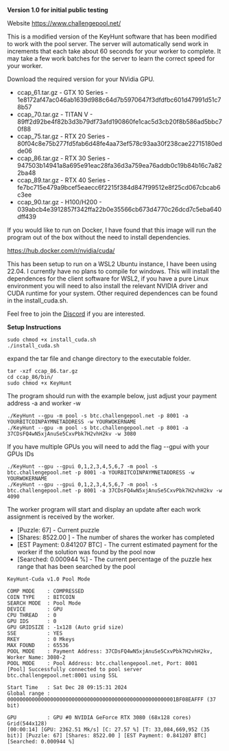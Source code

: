**Version 1.0 for initial public testing**

Website https://www.challengepool.net/

This is a modified version of the KeyHunt software that has been modified to work with the pool server.  The server will automatically send work in increments that each take about 60 seconds for your worker to complete.   It may take a few work batches for the server to learn the correct speed for your worker.  

Download the required version for your NVidia GPU.

- ccap_61.tar.gz - GTX 10 Series - 1e8172af47ac046ab1639d988c64d7b5970647f3dfdfbc601d47991d51c78b57
- ccap_70.tar.gz - TITAN V          - 89ff2d92be4f82b3d3b79df73afd190860fe1cac5d3cb20f8b586ad5bbc70f88
- ccap_75.tar.gz - RTX 20 Series - 80f04c8e75b277fd5fab6d48fe4aa73ef578c93aa30f238cae22715180edde06
- ccap_86.tar.gz - RTX 30 Series - 947503b14941a8a695e91eac28fa36d3a759ea76addb0c19b84b16c7a822ba48
- ccap_89.tar.gz - RTX 40 Series - fe7bc715e479a9bcef5eaecc6f2215f384d847f99512e8f25cd067cbcab6c3ee
- ccap_90.tar.gz - H100/H200 - 039abcb4e3912857f342ffa22b0e35566cb673d4770c26dcd7c5eba640dff439

If you would like to run on Docker, I have found that this image will run the program out of the box without the need to install dependencies.

https://hub.docker.com/r/nvidia/cuda/

This has been setup to run on a WSL2 Ubuntu instance, I have been using 22.04.  I currently have no plans to compile for windows.  This will install the dependences for the client software for WSL2, if you have a pure Linux environment you will need to also install the relevant NVIDIA driver and CUDA runtime for your system.  Other required dependences can be found in the install_cuda.sh.

Feel free to join the [Discord](https://discord.gg/ryD8tChjt7) if you are interested.

**Setup Instructions**  

```
sudo chmod +x install_cuda.sh
./install_cuda.sh
```


expand the tar file and change directory to the executable folder.

```
tar -xzf ccap_86.tar.gz
cd ccap_86/bin/
sudo chmod +x KeyHunt 
```

The program should run with the example below, just adjust your payment address -a and worker -w

```
./KeyHunt --gpu -m pool -s btc.challengepool.net -p 8001 -a YOURBITCOINPAYMNETADDRESS -w YOURWOKERNAME
./KeyHunt --gpu -m pool -s btc.challengepool.net -p 8001 -a 37CDsFQ4wN5xjAnuSe5CxvPbk7H2vhH2kv -w 3080

```

If you have multiple GPUs you will need to add the flag --gpui with your GPUs IDs 

```
./KeyHunt --gpu --gpui 0,1,2,3,4,5,6,7 -m pool -s btc.challengepool.net -p 8001 -a YOURBITCOINPAYMNETADDRESS -w YOURWOKERNAME
./KeyHunt --gpu --gpui 0,1,2,3,4,5,6,7 -m pool -s btc.challengepool.net -p 8001 -a 37CDsFQ4wN5xjAnuSe5CxvPbk7H2vhH2kv -w 4090

```

The worker program will start and display an update after each work assignment is received by the worker.

- [Puzzle: 67] - Current puzzle
- [Shares: 8522.00 ] - The number of shares the worker has completed
- [EST Payment: 0.841207 BTC] - The current estimated payment for the worker if the solution was found by the pool now
- [Searched: 0.000944 %] - The current percentage of the puzzle hex range that has been searched by the pool

```
KeyHunt-Cuda v1.0 Pool Mode

COMP MODE    : COMPRESSED
COIN TYPE    : BITCOIN
SEARCH MODE  : Pool Mode
DEVICE       : GPU
CPU THREAD   : 0
GPU IDS      : 0
GPU GRIDSIZE : -1x128 (Auto grid size)
SSE          : YES
RKEY         : 0 Mkeys
MAX FOUND    : 65536
POOL MODE    : Payment Address: 37CDsFQ4wN5xjAnuSe5CxvPbk7H2vhH2kv, Worker Name: 3080-2
POOL MODE    : Pool Address: btc.challengepool.net, Port: 8001
[Pool] Successfully connected to pool server btc.challengepool.net:8001 using SSL

Start Time   : Sat Dec 28 09:15:31 2024
Global range : 0000000000000000000000000000000000000000000000000000001BF08EAFFF (37 bit)

GPU          : GPU #0 NVIDIA GeForce RTX 3080 (68x128 cores) Grid(544x128)
[00:00:14] [GPU: 2362.51 Mk/s] [C: 27.57 %] [T: 33,084,669,952 (35 bit)] [Puzzle: 67] [Shares: 8522.00 ] [EST Payment: 0.841207 BTC] [Searched: 0.000944 %]
```



